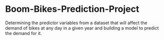 # Boom-Bikes-Prediction-Project
Determining the predictor variables from a dataset that will affect the demand of bikes  at any day in a given year and building a model to predict the demand for it.
